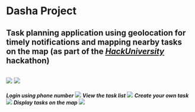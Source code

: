 # Dasha Project
## Task planning application using geolocation for timely notifications and mapping nearby tasks on the map (as part of the [*HackUniversity*](https://www.hackuniversity.ru) hackathon)
[![](https://c.radikal.ru/c10/2003/69/2c747377c516.png)](https://github.com/heremaps/)
[![](https://c.radikal.ru/c30/2003/28/55379efb0b16.png)](https://github.com/pallets/flask)
---
***Login using phone number***
![](https://c.radikal.ru/c28/2003/61/f6da393b213f.png)
***View the task list***
![](https://a.radikal.ru/a14/2003/45/c01b5bfb1bfd.png)
***Create your own task***
![](https://b.radikal.ru/b01/2003/b9/1a807f13737c.png)
***Display tasks on the map***
![](https://d.radikal.ru/d11/2003/b2/92de4baaedca.png)
